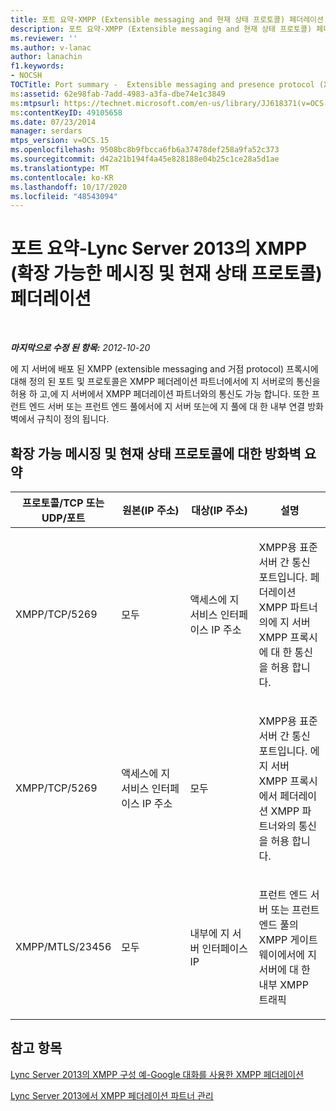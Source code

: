 ```yaml
---
title: 포트 요약-XMPP (Extensible messaging and 현재 상태 프로토콜) 페더레이션
description: 포트 요약-XMPP (Extensible messaging and 현재 상태 프로토콜) 페더레이션입니다.
ms.reviewer: ''
ms.author: v-lanac
author: lanachin
f1.keywords:
- NOCSH
TOCTitle: Port summary -  Extensible messaging and presence protocol (XMPP) federation
ms:assetid: 62e98fab-7add-4983-a3fa-dbe74e1c3849
ms:mtpsurl: https://technet.microsoft.com/en-us/library/JJ618371(v=OCS.15)
ms:contentKeyID: 49105658
ms.date: 07/23/2014
manager: serdars
mtps_version: v=OCS.15
ms.openlocfilehash: 9508bc8b9fbcca6fb6a37478def258a9fa52c373
ms.sourcegitcommit: d42a21b194f4a45e828188e04b25c1ce28a5d1ae
ms.translationtype: MT
ms.contentlocale: ko-KR
ms.lasthandoff: 10/17/2020
ms.locfileid: "48543094"
---
```

# <a name="port-summary---extensible-messaging-and-presence-protocol-xmpp-federation-in-lync-server-2013"></a>포트 요약-Lync Server 2013의 XMPP (확장 가능한 메시징 및 현재 상태 프로토콜) 페더레이션

<div data-xmlns="http://www.w3.org/1999/xhtml">

<div class="topic" data-xmlns="http://www.w3.org/1999/xhtml" data-msxsl="urn:schemas-microsoft-com:xslt" data-cs="https://msdn.microsoft.com/">

<div data-asp="https://msdn2.microsoft.com/asp">



</div>

<div id="mainSection">

<div id="mainBody">

<span> </span>

_**마지막으로 수정 된 항목:** 2012-10-20_

에 지 서버에 배포 된 XMPP (extensible messaging and 거점 protocol) 프록시에 대해 정의 된 포트 및 프로토콜은 XMPP 페더레이션 파트너에서에 지 서버로의 통신을 허용 하 고,에 지 서버에서 XMPP 페더레이션 파트너와의 통신도 가능 합니다. 또한 프런트 엔드 서버 또는 프런트 엔드 풀에서에 지 서버 또는에 지 풀에 대 한 내부 연결 방화벽에서 규칙이 정의 됩니다.

<div>

## <a name="firewall-summary-for-extensible-messaging-and-presence-protocol"></a>확장 가능 메시징 및 현재 상태 프로토콜에 대한 방화벽 요약


<table>
<colgroup>
<col style="width: 25%" />
<col style="width: 25%" />
<col style="width: 25%" />
<col style="width: 25%" />
</colgroup>
<thead>
<tr class="header">
<th>프로토콜/TCP 또는 UDP/포트</th>
<th>원본(IP 주소)</th>
<th>대상(IP 주소)</th>
<th>설명</th>
</tr>
</thead>
<tbody>
<tr class="odd">
<td><p>XMPP/TCP/5269</p></td>
<td><p>모두</p></td>
<td><p>액세스에 지 서비스 인터페이스 IP 주소</p></td>
<td><p>XMPP용 표준 서버 간 통신 포트입니다. 페더레이션 XMPP 파트너의에 지 서버 XMPP 프록시에 대 한 통신을 허용 합니다.</p></td>
</tr>
<tr class="even">
<td><p>XMPP/TCP/5269</p></td>
<td><p>액세스에 지 서비스 인터페이스 IP 주소</p></td>
<td><p>모두</p></td>
<td><p>XMPP용 표준 서버 간 통신 포트입니다. 에 지 서버 XMPP 프록시에서 페더레이션 XMPP 파트너와의 통신을 허용 합니다.</p></td>
</tr>
<tr class="odd">
<td><p>XMPP/MTLS/23456</p></td>
<td><p>모두</p></td>
<td><p>내부에 지 서버 인터페이스 IP</p></td>
<td><p>프런트 엔드 서버 또는 프런트 엔드 풀의 XMPP 게이트웨이에서에 지 서버에 대 한 내부 XMPP 트래픽</p></td>
</tr>
</tbody>
</table>


</div>

<div>

## <a name="see-also"></a>참고 항목


[Lync Server 2013의 XMPP 구성 예-Google 대화를 사용한 XMPP 페더레이션](lync-server-2013-example-xmpp-configuration-–-xmpp-federation-with-google-talk.md)  


[Lync Server 2013에서 XMPP 페더레이션 파트너 관리](lync-server-2013-manage-xmpp-federated-partners-for-your-organization.md)  
  

</div>

</div>

<span> </span>

</div>

</div>

</div>

